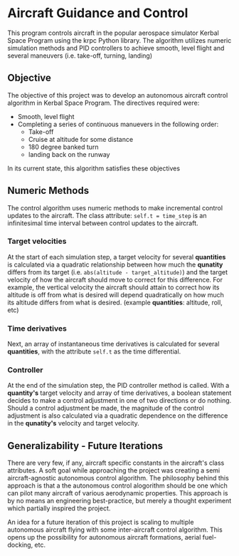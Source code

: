 # Aircraft Guidance and Control
This program controls aircraft in the popular aerospace simulator Kerbal Space Program using the krpc Python library. The algorithm utilizes numeric simulation methods and PID controllers to achieve smooth, level flight and several maneuvers (i.e. take-off, turning, landing)


## Objective
The objective of this project was to develop an autonomous aircraft control algorithm in Kerbal Space Program. The directives required were:
- Smooth, level flight
- Completing a series of continuous manuevers in the following order:
    - Take-off
    - Cruise at altitude for some distance
    - 180 degree banked turn
    - landing back on the runway
 
In its current state, this algorithm satisfies these objectives

## Numeric Methods
The control algorithm uses numeric methods to make incremental control updates to the aircraft. The class attribute: `self.t = time_step` is an infinitesimal time interval between control updates to the aircraft.

### Target velocities
At the start of each simulation step, a target velocity for several **quantities** is calculated via a quadratic relationship between how much the **qunatity** differs from its target (i.e. `abs(altitude - target_altitude)`) and the target velocity of how the aircraft should move to correct for this difference. For example, the vertical velocity the aircraft should attain to correct how its altitude is off from what is desired will depend quadratically on how much its altitude differs from what is desired. (example **quantities**: altitude, roll, etc)

### Time derivatives
Next, an array of instantaneous time derivatives is calculated for several **quantities**, with the attribute `self.t` as the time differential.

### Controller
At the end of the simulation step, the PID controller method is called. With a **quantity's** target velocity and array of time derivatives, a boolean statement decides to make a control adjustment in one of two directions or do nothing. Should a control adjustment be made, the magnitude of the control adjustment is also calculated via a quadratic dependence on the difference in the **qunatity's** velocity and target velocity.

## Generalizability - Future Iterations
There are very few, if any, aircraft specific constants in the aircraft's class attributes. A soft goal while approaching the project was creating a semi aircraft-agnostic autonomous control algorithm. The philosophy behind this approach is that a the autonomous control alogorithm should be one which can pilot many aircraft of various aerodynamic properties. This approach is by no means an engineering best-practice, but merely a thought experiment which partially inspired the project.

An idea for a future iteration of this project is scaling to multiple autonomous aircraft flying with some inter-aircraft control algorithm. This opens up the possibility for autonomous aircraft formations, aerial fuel-docking, etc.



  

